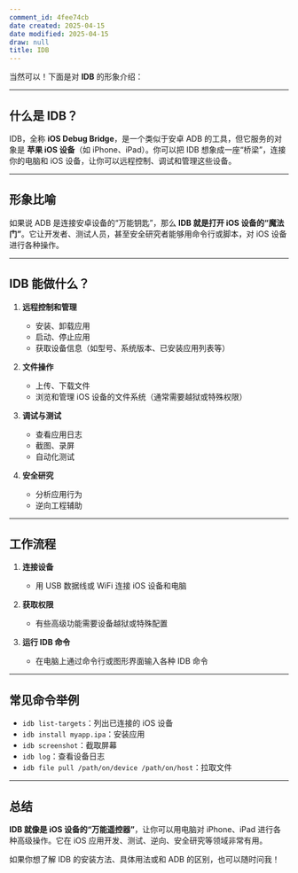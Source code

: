 ```yaml
---
comment_id: 4fee74cb
date created: 2025-04-15
date modified: 2025-04-15
draw: null
title: IDB
---
```

当然可以！下面是对 **IDB** 的形象介绍：

---

## 什么是 IDB？

IDB，全称 **iOS Debug Bridge**，是一个类似于安卓 ADB 的工具，但它服务的对象是 **苹果 iOS 设备**（如 iPhone、iPad）。你可以把 IDB 想象成一座“桥梁”，连接你的电脑和 iOS 设备，让你可以远程控制、调试和管理这些设备。

---

## 形象比喻

如果说 ADB 是连接安卓设备的“万能钥匙”，那么 **IDB 就是打开 iOS 设备的“魔法门”**。它让开发者、测试人员，甚至安全研究者能够用命令行或脚本，对 iOS 设备进行各种操作。

---

## IDB 能做什么？

1. **远程控制和管理**
   - 安装、卸载应用
   - 启动、停止应用
   - 获取设备信息（如型号、系统版本、已安装应用列表等）

2. **文件操作**
   - 上传、下载文件
   - 浏览和管理 iOS 设备的文件系统（通常需要越狱或特殊权限）

3. **调试与测试**
   - 查看应用日志
   - 截图、录屏
   - 自动化测试

4. **安全研究**
   - 分析应用行为
   - 逆向工程辅助

---

## 工作流程

1. **连接设备**
   - 用 USB 数据线或 WiFi 连接 iOS 设备和电脑

2. **获取权限**
   - 有些高级功能需要设备越狱或特殊配置

3. **运行 IDB 命令**
   - 在电脑上通过命令行或图形界面输入各种 IDB 命令

---

## 常见命令举例

- `idb list-targets`：列出已连接的 iOS 设备
- `idb install myapp.ipa`：安装应用
- `idb screenshot`：截取屏幕
- `idb log`：查看设备日志
- `idb file pull /path/on/device /path/on/host`：拉取文件

---

## 总结

**IDB 就像是 iOS 设备的“万能遥控器”**，让你可以用电脑对 iPhone、iPad 进行各种高级操作。它在 iOS 应用开发、测试、逆向、安全研究等领域非常有用。

如果你想了解 IDB 的安装方法、具体用法或和 ADB 的区别，也可以随时问我！
